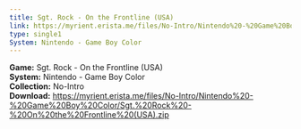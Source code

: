 ```yaml
---
title: Sgt. Rock - On the Frontline (USA)
link: https://myrient.erista.me/files/No-Intro/Nintendo%20-%20Game%20Boy%20Color/Sgt.%20Rock%20-%20On%20the%20Frontline%20(USA).zip
type: single1
System: Nintendo - Game Boy Color
---
```

<b>Game:</b> Sgt. Rock - On the Frontline (USA)<br>
<b>System:</b> Nintendo - Game Boy Color<br>
<b>Collection:</b> No-Intro<br>
<b>Download:</b> https://myrient.erista.me/files/No-Intro/Nintendo%20-%20Game%20Boy%20Color/Sgt.%20Rock%20-%20On%20the%20Frontline%20(USA).zip